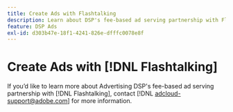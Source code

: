 ```yaml
---
title: Create Ads with Flashtalking
description: Learn about DSP's fee-based ad serving partnership with Flashtalking.
feature: DSP Ads
exl-id: d303b47e-18f1-4241-826e-dfffc0078e8f
---
```

# Create Ads with [!DNL Flashtalking]
 
If you’d like to learn more about Advertising DSP's fee-based ad serving partnership with [!DNL Flashtalking], contact [!DNL adcloud-support@adobe.com] for more information.
